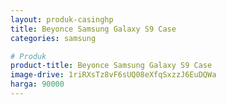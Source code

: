 ```yaml
---
layout: produk-casinghp
title: Beyonce Samsung Galaxy S9 Case
categories: samsung

# Produk
product-title: Beyonce Samsung Galaxy S9 Case
image-drive: 1riRXsTz8vF6sUQ08eXfqSxzzJ6EuDQWa
harga: 90000
---
```

